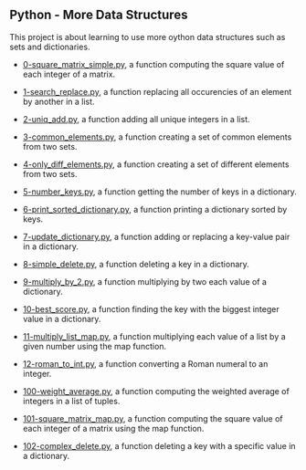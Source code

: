 ## Python - More Data Structures

This project is about learning to use more oython data structures such as sets and dictionaries.

* [0-square_matrix_simple.py](https://github.com/gwendalminguy/holbertonschool-higher_level_programming/tree/main/python-more_data_structures/0-square_matrix_simple.py), a function computing the square value of each integer of a matrix.

* [1-search_replace.py](https://github.com/gwendalminguy/holbertonschool-higher_level_programming/tree/main/python-more_data_structures/1-search_replace.py), a function replacing all occurencies of an element by another in a list.

* [2-uniq_add.py](https://github.com/gwendalminguy/holbertonschool-higher_level_programming/tree/main/python-more_data_structures/2-uniq_add.py), a function adding all unique integers in a list.

* [3-common_elements.py](https://github.com/gwendalminguy/holbertonschool-higher_level_programming/tree/main/python-more_data_structures/3-common_elements.py), a function creating a set of common elements from two sets.

* [4-only_diff_elements.py](https://github.com/gwendalminguy/holbertonschool-higher_level_programming/tree/main/python-more_data_structures/4-only_diff_elements.py), a function creating a set of different elements from two sets.

* [5-number_keys.py](https://github.com/gwendalminguy/holbertonschool-higher_level_programming/tree/main/python-more_data_structures/5-number_keys.py), a function getting the number of keys in a dictionary.

* [6-print_sorted_dictionary.py](https://github.com/gwendalminguy/holbertonschool-higher_level_programming/tree/main/python-more_data_structures/6-print_sorted_dictionary.py), a function printing a dictionary sorted by keys.

* [7-update_dictionary.py](https://github.com/gwendalminguy/holbertonschool-higher_level_programming/tree/main/python-more_data_structures/7-update_dictionary.py), a function adding or replacing a key-value pair in a dictionary.

* [8-simple_delete.py](https://github.com/gwendalminguy/holbertonschool-higher_level_programming/tree/main/python-more_data_structures/8-simple_delete.py), a function deleting a key in a dictionary.

* [9-multiply_by_2.py](https://github.com/gwendalminguy/holbertonschool-higher_level_programming/tree/main/python-more_data_structures/9-multiply_by_2.py), a function multiplying by two each value of a dictionary.

* [10-best_score.py](https://github.com/gwendalminguy/holbertonschool-higher_level_programming/tree/main/python-more_data_structures/10-best_score.py), a function finding the key with the biggest integer value in a dictionary.

* [11-multiply_list_map.py](https://github.com/gwendalminguy/holbertonschool-higher_level_programming/tree/main/python-more_data_structures/11-multiply_list_map.py), a function multiplying each value of a list by a given number using the map function.

* [12-roman_to_int.py](https://github.com/gwendalminguy/holbertonschool-higher_level_programming/tree/main/python-more_data_structures/12-roman_to_int.py), a function converting a Roman numeral to an integer.

* [100-weight_average.py](https://github.com/gwendalminguy/holbertonschool-higher_level_programming/tree/main/python-more_data_structures/100-weight_average.py), a function computing the weighted average of integers in a list of tuples.

* [101-square_matrix_map.py](https://github.com/gwendalminguy/holbertonschool-higher_level_programming/tree/main/python-more_data_structures/101-square_matrix_map.py), a function computing the square value of each integer of a matrix using the map function.

* [102-complex_delete.py](https://github.com/gwendalminguy/holbertonschool-higher_level_programming/tree/main/python-more_data_structures/102-complex_delete.py), a function deleting a key with a specific value in a dictionary.
